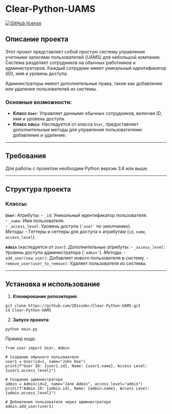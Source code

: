 # Clear-Python-UAMS

[![GitHub license](https://img.shields.io/badge/license-MIT-blue.svg)](https://github.com/Z01coder/Clear-Python-UAMS/blob/main/LICENSE)

## Описание проекта

Этот проект представляет собой простую систему управления учетными записями пользователей (UAMS) для небольшой компании. Система разделяет сотрудников на обычных работников и администраторов. Каждый сотрудник имеет уникальный идентификатор (ID), имя и уровень доступа.

Администраторы имеют дополнительные права, такие как добавление или удаление пользователей из системы.

### Основные возможности:
- **Класс `User`**: Управляет данными обычных сотрудников, включая ID, имя и уровень доступа.
- **Класс `Admin`**: Наследуется от класса `User`, предоставляет дополнительные методы для управления пользователями: добавление и удаление.

---

## Требования

Для работы с проектом необходим Python версии 3.6 или выше.

---

## Структура проекта

### Классы:

 **`User`**:
    *Атрибуты*: 
     - `_id`: Уникальный идентификатор пользователя. <br>
     - `_name`: Имя пользователя. <br>
     - `_access_level`: Уровень доступа (`'user'` по умолчанию). <br>
    *Методы*:
     - Геттеры и сеттеры для доступа к атрибутам (`id`, `name`, `access_level`).

 **`Admin`** (наследуется от `User`):
    *Дополнительные атрибуты*:
     - `_access_level`: Уровень доступа администратора (`'admin'`).
    *Методы*:
     - `add_user(new_user)`: Добавляет нового пользователя в систему.
     - `remove_user(user_to_remove)`: Удаляет пользователя из системы.

---

## Установка и использование

1. **Клонирование репозитория**:
```
git clone https://github.com/Z01coder/Clear-Python-UAMS.git
cd Clear-Python-UAMS
```
2. **Запуск проекта**:
```
python main.py
```
Пример кода:
```
from user import User, Admin

# Создание обычного пользователя
user1 = User(id=1, name="John Doe")
print(f"User ID: {user1.id}, Name: {user1.name}, Access Level: {user1.access_level}")

# Создание администратора
admin = Admin(id=2, name="Jane Admin", access_level="admin")
print(f"Admin ID: {admin.id}, Name: {admin.name}, Access Level: {admin.access_level}")

# Добавление пользователя через администратора
admin.add_user(user1)
```
